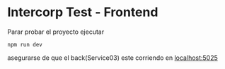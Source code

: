 # Intercorp Test - Frontend

Parar probar el proyecto ejecutar

```
npm run dev
```

asegurarse de que el back(Service03) este corriendo en [localhost:5025](http://localhost:5025)
